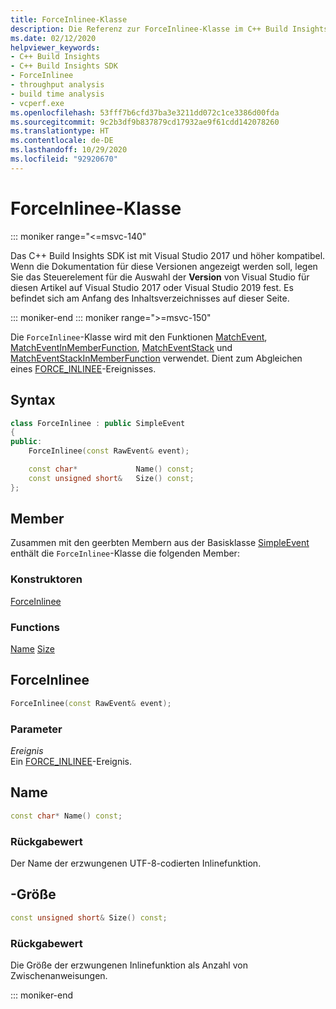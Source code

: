 ```yaml
---
title: ForceInlinee-Klasse
description: Die Referenz zur ForceInlinee-Klasse im C++ Build Insights SDK.
ms.date: 02/12/2020
helpviewer_keywords:
- C++ Build Insights
- C++ Build Insights SDK
- ForceInlinee
- throughput analysis
- build time analysis
- vcperf.exe
ms.openlocfilehash: 53fff7b6cfd37ba3e3211dd072c1ce3386d00fda
ms.sourcegitcommit: 9c2b3df9b837879cd17932ae9f61cdd142078260
ms.translationtype: HT
ms.contentlocale: de-DE
ms.lasthandoff: 10/29/2020
ms.locfileid: "92920670"
---
```

# <a name="forceinlinee-class"></a>ForceInlinee-Klasse

::: moniker range="<=msvc-140"

Das C++ Build Insights SDK ist mit Visual Studio 2017 und höher kompatibel. Wenn die Dokumentation für diese Versionen angezeigt werden soll, legen Sie das Steuerelement für die Auswahl der **Version** von Visual Studio für diesen Artikel auf Visual Studio 2017 oder Visual Studio 2019 fest. Es befindet sich am Anfang des Inhaltsverzeichnisses auf dieser Seite.

::: moniker-end
::: moniker range=">=msvc-150"

Die `ForceInlinee`-Klasse wird mit den Funktionen [MatchEvent](../functions/match-event.md), [MatchEventInMemberFunction](../functions/match-event-in-member-function.md), [MatchEventStack](../functions/match-event-stack.md) und [MatchEventStackInMemberFunction](../functions/match-event-stack-in-member-function.md) verwendet. Dient zum Abgleichen eines [FORCE_INLINEE](../event-table.md#force-inlinee)-Ereignisses.

## <a name="syntax"></a>Syntax

```cpp
class ForceInlinee : public SimpleEvent
{
public:
    ForceInlinee(const RawEvent& event);

    const char*             Name() const;
    const unsigned short&   Size() const;
};
```

## <a name="members"></a>Member

Zusammen mit den geerbten Membern aus der Basisklasse [SimpleEvent](simple-event.md) enthält die `ForceInlinee`-Klasse die folgenden Member:

### <a name="constructors"></a>Konstruktoren

[ForceInlinee](#force-inlinee)

### <a name="functions"></a>Functions

[Name](#name)
[Size](#size)

## <a name="forceinlinee"></a><a name="force-inlinee"></a> ForceInlinee

```cpp
ForceInlinee(const RawEvent& event);
```

### <a name="parameters"></a>Parameter

*Ereignis*\
Ein [FORCE_INLINEE](../event-table.md#force-inlinee)-Ereignis.

## <a name="name"></a><a name="name"></a> Name

```cpp
const char* Name() const;
```

### <a name="return-value"></a>Rückgabewert

Der Name der erzwungenen UTF-8-codierten Inlinefunktion.

## <a name="size"></a><a name="size"></a>-Größe

```cpp
const unsigned short& Size() const;
```

### <a name="return-value"></a>Rückgabewert

Die Größe der erzwungenen Inlinefunktion als Anzahl von Zwischenanweisungen.

::: moniker-end
